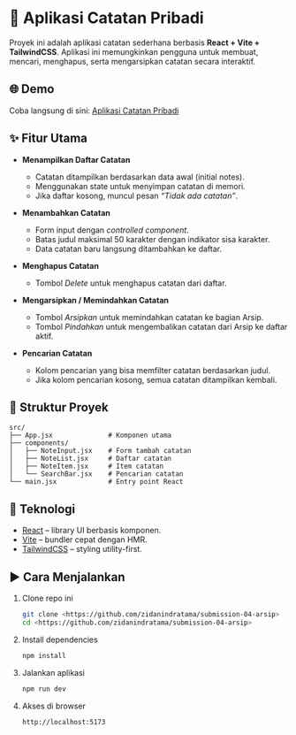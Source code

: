 # 📒 Aplikasi Catatan Pribadi

Proyek ini adalah aplikasi catatan sederhana berbasis **React + Vite + TailwindCSS**.
Aplikasi ini memungkinkan pengguna untuk membuat, mencari, menghapus, serta mengarsipkan catatan secara interaktif.

## 🌐 Demo

Coba langsung di sini: [Aplikasi Catatan Pribadi](https://submission-04-arsip.vercel.app/)

## ✨ Fitur Utama

- **Menampilkan Daftar Catatan**

  - Catatan ditampilkan berdasarkan data awal (initial notes).
  - Menggunakan state untuk menyimpan catatan di memori.
  - Jika daftar kosong, muncul pesan _“Tidak ada catatan”_.

- **Menambahkan Catatan**

  - Form input dengan _controlled component_.
  - Batas judul maksimal 50 karakter dengan indikator sisa karakter.
  - Data catatan baru langsung ditambahkan ke daftar.

- **Menghapus Catatan**

  - Tombol _Delete_ untuk menghapus catatan dari daftar.

- **Mengarsipkan / Memindahkan Catatan**

  - Tombol _Arsipkan_ untuk memindahkan catatan ke bagian Arsip.
  - Tombol _Pindahkan_ untuk mengembalikan catatan dari Arsip ke daftar aktif.

- **Pencarian Catatan**

  - Kolom pencarian yang bisa memfilter catatan berdasarkan judul.
  - Jika kolom pencarian kosong, semua catatan ditampilkan kembali.

## 📂 Struktur Proyek

```
src/
├── App.jsx              # Komponen utama
├── components/
│   ├── NoteInput.jsx    # Form tambah catatan
│   ├── NoteList.jsx     # Daftar catatan
│   ├── NoteItem.jsx     # Item catatan
│   └── SearchBar.jsx    # Pencarian catatan
└── main.jsx             # Entry point React
```

## 🚀 Teknologi

- [React](https://react.dev/) – library UI berbasis komponen.
- [Vite](https://vitejs.dev/) – bundler cepat dengan HMR.
- [TailwindCSS](https://tailwindcss.com/) – styling utility-first.

## ▶️ Cara Menjalankan

1. Clone repo ini

   ```bash
   git clone <https://github.com/zidanindratama/submission-04-arsip>
   cd <https://github.com/zidanindratama/submission-04-arsip>
   ```

2. Install dependencies

   ```bash
   npm install
   ```

3. Jalankan aplikasi

   ```bash
   npm run dev
   ```

4. Akses di browser

   ```
   http://localhost:5173
   ```
